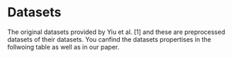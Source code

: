 # Datasets
The original datasets provided by Yiu et al. [1] and these are preprocessed datasets of their datasets. You canfind the datasets propertises in the follwoing table as well as in our paper.

